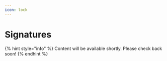 ```yaml
---
icon: lock
---
```


# Signatures

{% hint style="info" %}
Content will be available shortly. Please check back soon!
{% endhint %}